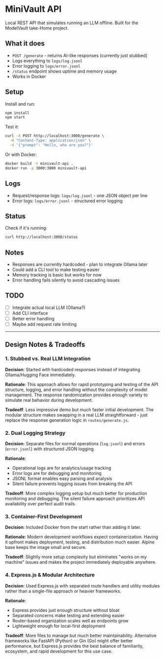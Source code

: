 # MiniVault API

Local REST API that simulates running an LLM offline. Built for the ModelVault take-Home project.

## What it does

- `POST /generate` - returns AI-like responses (currently just stubbed)
- Logs everything to `logs/log.jsonl`
- Error logging to `logs/error.jsonl`
- `/status` endpoint shows uptime and memory usage
- Works in Docker

## Setup

Install and run:

```bash
npm install
npm start
```

Test it:

```bash
curl -X POST http://localhost:3000/generate \
  -H "Content-Type: application/json" \
  -d '{"prompt": "Hello, who are you?"}'
```

Or with Docker:

```bash
docker build -t minivault-api .
docker run -p 3000:3000 minivault-api
```

## Logs

- Request/response logs: `logs/log.jsonl` - one JSON object per line
- Error logs: `logs/error.jsonl` - structured error logging

## Status

Check if it's running:

```bash
curl http://localhost:3000/status
```

## Notes

- Responses are currently hardcoded - plan to integrate Ollama later
- Could add a CLI tool to make testing easier
- Memory tracking is basic but works for now
- Error handling fails silently to avoid cascading issues

## TODO

- [ ] Integrate actual local LLM (Ollama?)
- [ ] Add CLI interface
- [ ] Better error handling
- [ ] Maybe add request rate limiting

---

## Design Notes & Tradeoffs

### 1. Stubbed vs. Real LLM Integration

**Decision**: Started with hardcoded responses instead of integrating Ollama/Hugging Face immediately.

**Rationale**: This approach allows for rapid prototyping and testing of the API structure, logging, and error handling without the complexity of model management. The response randomization provides enough variety to simulate real behavior during development.

**Tradeoff**: Less impressive demo but much faster initial development. The modular structure makes swapping in a real LLM straightforward - just replace the response generation logic in `routes/generate.js`.

### 2. Dual Logging Strategy

**Decision**: Separate files for normal operations (`log.jsonl`) and errors (`error.jsonl`) with structured JSON logging.

**Rationale**:

- Operational logs are for analytics/usage tracking
- Error logs are for debugging and monitoring
- JSONL format enables easy parsing and analysis
- Silent failure prevents logging issues from breaking the API

**Tradeoff**: More complex logging setup but much better for production monitoring and debugging. The silent failure approach prioritizes API availability over perfect audit trails.

### 3. Container-First Development

**Decision**: Included Docker from the start rather than adding it later.

**Rationale**: Modern development workflows expect containerization. Having it upfront makes deployment, testing, and distribution much easier. Alpine base keeps the image small and secure.

**Tradeoff**: Slightly more setup complexity but eliminates "works on my machine" issues and makes the project immediately deployable anywhere.

### 4. Express.js & Modular Architecture

**Decision**: Used Express.js with separated route handlers and utility modules rather than a single-file approach or heavier frameworks.

**Rationale**:

- Express provides just enough structure without bloat
- Separated concerns make testing and extending easier
- Router-based organization scales well as endpoints grow
- Lightweight enough for local-first deployment

**Tradeoff**: More files to manage but much better maintainability. Alternative frameworks like FastAPI (Python) or Gin (Go) might offer better performance, but Express.js provides the best balance of familiarity, ecosystem, and rapid development for this use case.
